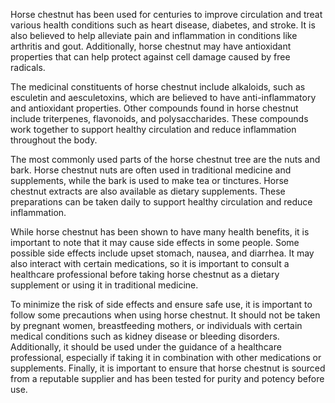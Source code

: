 Horse chestnut has been used for centuries to improve circulation and treat various health conditions such as heart disease, diabetes, and stroke. It is also believed to help alleviate pain and inflammation in conditions like arthritis and gout. Additionally, horse chestnut may have antioxidant properties that can help protect against cell damage caused by free radicals.



The medicinal constituents of horse chestnut include alkaloids, such as esculetin and aesculetoxins, which are believed to have anti-inflammatory and antioxidant properties. Other compounds found in horse chestnut include triterpenes, flavonoids, and polysaccharides. These compounds work together to support healthy circulation and reduce inflammation throughout the body.



The most commonly used parts of the horse chestnut tree are the nuts and bark. Horse chestnut nuts are often used in traditional medicine and supplements, while the bark is used to make tea or tinctures. Horse chestnut extracts are also available as dietary supplements. These preparations can be taken daily to support healthy circulation and reduce inflammation.



While horse chestnut has been shown to have many health benefits, it is important to note that it may cause side effects in some people. Some possible side effects include upset stomach, nausea, and diarrhea. It may also interact with certain medications, so it is important to consult a healthcare professional before taking horse chestnut as a dietary supplement or using it in traditional medicine.



To minimize the risk of side effects and ensure safe use, it is important to follow some precautions when using horse chestnut. It should not be taken by pregnant women, breastfeeding mothers, or individuals with certain medical conditions such as kidney disease or bleeding disorders. Additionally, it should be used under the guidance of a healthcare professional, especially if taking it in combination with other medications or supplements. Finally, it is important to ensure that horse chestnut is sourced from a reputable supplier and has been tested for purity and potency before use.